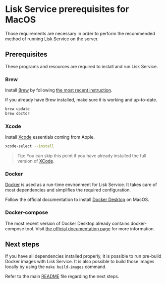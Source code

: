 # Lisk Service prerequisites for MacOS

Those requirements are necessary in order to perform the recommended method of running Lisk Service on the server.

## Prerequisites

These programs and resources are required to install and run Lisk Service.

### Brew

Install [Brew](https://brew.sh/) by following [the most recent instruction](https://brew.sh/).

If you already have Brew installed, make sure it is working and up-to-date.

```bash
brew update
brew doctor
```

### Xcode

Install [Xcode](https://developer.apple.com/xcode/) essentials coming from Apple.

```bash
xcode-select --install
```

> Tip: You can skip this point if you have already installed the full version of [XCode](https://developer.apple.com/xcode/).

### Docker

[Docker](https://www.docker.com/) is used as a run-time environment for Lisk Service. It takes care of most dependencies and simplifies the required configuration.

Follow the official documentation to install [Docker Desktop](https://docs.docker.com/docker-for-mac/install/) on MacOS.

### Docker-compose

The most recent version of Docker Desktop already contains docker-compose tool. Visit [the official documentation page](https://docs.docker.com/compose/install/) for more information.

## Next steps

If you have all dependencies installed properly, it is possible to run pre-build Docker images with Lisk Service. It is also possible to build those images locally by using the `make build-images` command.

Refer to the main [README](../README.md) file regarding the next steps.
